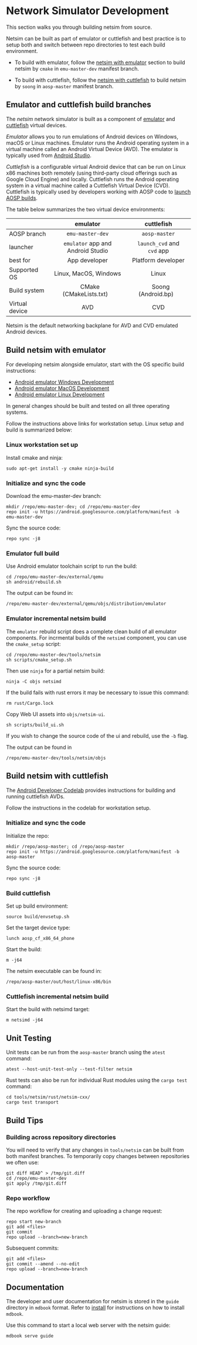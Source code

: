 # Network Simulator Development

This section walks you through building netsim from source.

Netsim can be built as part of emulator or cuttlefish and best practice is to
setup both and switch between repo directories to test each build environment.

* To build with emulator, follow the [netsim with emulator](#netsim_with_emulator)
section to build netsim by `cmake` in `emu-master-dev` manifest branch.

* To build with cuttlefish, follow the [netsim with
cuttlefish](#netsim_with_cuttlefish) to build netsim by `soong` in `aosp-master`
manifest branch.

## Emulator and cuttlefish build branches

The *netsim* network simulator is built as a component of
[emulator](https://source.android.com/docs/setup/create/avd)
and
[cuttlefish](https://source.android.com/docs/setup/create/cuttlefish)
virtual devices.

*Emulator* allows you to run emulations of Android devices on Windows, macOS or
Linux machines. Emulator runs the Android operating system in a virtual machine
called an Android Virtual Device (AVD).
The emulator is typically used from
[Android Studio](https://developer.android.com/studio).

*Cuttlefish* is a configurable virtual Android device that can be run on Linux
x86 machines both remotely (using third-party cloud offerings such as Google
Cloud Engine) and locally. Cuttlefish runs the Android operating system in a
virtual machine called a Cuttlefish Virtual Device (CVD).
Cuttlefish is typically used by developers working with AOSP code to [launch
AOSP builds](https://source.android.com/docs/setup/create/cuttlefish-use).

The table below summarizes the two virtual device environments:

|                 |      emulator         | cuttlefish         |
|:----------------|:---------------------:|:----------------:  |
| AOSP branch     | `emu-master-dev`      | `aosp-master`      |
| launcher        | `emulator` app and<br>Android Studio | `launch_cvd` and<br>`cvd` app |
| best for        | App developer         | Platform developer |
| Supported OS    | Linux, MacOS, Windows | Linux              |
| Build system    | &nbsp;&nbsp; CMake (CMakeLists.txt) &nbsp;&nbsp; | &nbsp;&nbsp; Soong (Android.bp) &nbsp;&nbsp; |
| Virtual device  | AVD                   | CVD                |

Netsim is the default networking backplane for AVD and CVD emulated Android
devices.

## <a name="netsim_with_emulator"></a>Build netsim with emulator

For developing netsim alongside emulator, start with the OS specific build
instructions:
* [Android emulator Windows Development](
https://android.googlesource.com/platform/external/qemu/+/refs/heads/emu-master-dev/android/docs/WINDOWS-DEV.md
)
* [Android emulator MacOS Development](
https://android.googlesource.com/platform/external/qemu/+/refs/heads/emu-master-dev/android/docs/DARWIN-DEV.md
)
* [Android emulator Linux Development](
https://android.googlesource.com/platform/external/qemu/+/refs/heads/emu-master-dev/android/docs/LINUX-DEV.md
)

In general changes should be built and tested on all three operating systems.

Follow the instructions above links for workstation setup. Linux setup and build
is summarized below:

### Linux workstation set up

Install cmake and ninja:

```
sudo apt-get install -y cmake ninja-build
```

### Initialize and sync the code

Download the emu-master-dev branch:

```
mkdir /repo/emu-master-dev; cd /repo/emu-master-dev
repo init -u https://android.googlesource.com/platform/manifest -b emu-master-dev
```
Sync the source code:

```
repo sync -j8
```

### Emulator full build

Use Android emulator toolchain script to run the build:
```
cd /repo/emu-master-dev/external/qemu
sh android/rebuild.sh
```

The output can be found in:
```
/repo/emu-master-dev/external/qemu/objs/distribution/emulator
```

### Emulator incremental netsim build

The `emulator` rebuild script does a complete clean build of all emulator components.
For incrmental builds of the `netsimd` component, you can use the `cmake_setup` script:
```
cd /repo/emu-master-dev/tools/netsim
sh scripts/cmake_setup.sh
```

Then use `ninja` for a partial netsim build:
```
ninja -C objs netsimd
```

If the build fails with rust errors it may be necessary to issue this command:

```
rm rust/Cargo.lock
```

Copy Web UI assets into `objs/netsim-ui`.
```
sh scripts/build_ui.sh
```
If you wish to change the source code of the ui and rebuild, use the `-b` flag.

The output can be found in

```
/repo/emu-master-dev/tools/netsim/objs
```

## <a name="netsim_with_cuttlefish"></a>Build netsim with cuttlefish

The [Android Developer Codelab](https://source.android.com/docs/setup/start)
provides instructions for building and running cuttlefish AVDs.

Follow the instructions in the codelab for workstation setup.

### Initialize and sync the code

Initialize the repo:
```
mkdir /repo/aosp-master; cd /repo/aosp-master
repo init -u https://android.googlesource.com/platform/manifest -b aosp-master
```

Sync the source code:
```
repo sync -j8
```

### Build cuttlefish

Set up build environment:
```
source build/envsetup.sh
```

Set the target device type:
```
lunch aosp_cf_x86_64_phone
```

Start the build:
```
m -j64
```

The netsim executable can be found in:
```
/repo/aosp-master/out/host/linux-x86/bin
```

### Cuttlefish incremental netsim build


Start the build with netsimd target:
```
m netsimd -j64
```

## Unit Testing

Unit tests can be run from the `aosp-master` branch using the `atest` command:
```
atest --host-unit-test-only --test-filter netsim
```

Rust tests can also be run for individual Rust modules using the `cargo test` command:
```
cd tools/netsim/rust/netsim-cxx/
cargo test transport
```

## Build Tips

### Building across repository directories

You will need to verify that any changes in `tools/netsim` can be built from
both manifest branches. To temporarily copy changes between repositories we often
use:

```
git diff HEAD^ > /tmp/git.diff
cd /repo/emu-master-dev
git apply /tmp/git.diff
```

### Repo workflow

The repo workflow for creating and uploading a change request:
```
repo start new-branch
git add <files>
git commit
repo upload --branch=new-branch
```

Subsequent commits:
```
git add <files>
git commit --amend --no-edit
repo upload --branch=new-branch
```

## Documentation

The developer and user documentation for netsim is stored in the `guide`
directory in `mdbook` format.  Refer to
[install](https://rust-lang.github.io/mdBook/guide/installation.html)
for instructions on how to install `mdbook`.

Use this command to start a local web server with the netsim guide:
```
mdbook serve guide
```

